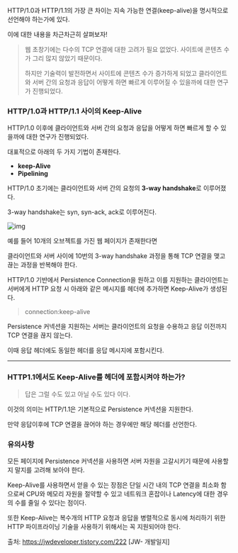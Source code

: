 HTTP/1.0과 HTTP/1.1의 가장 큰 차이는 지속 가능한 연결(keep-alive)을 명시적으로 선언해야 하는가에 있다.

이에 대한 내용을 차근차근히 살펴보자! 

> 웹 초창기에는 다수의 TCP 연결에 대한 고려가 필요 없었다. 사이트에 콘텐츠 수가 그리 많지 않았기 때문이다.
>
> 하지만 기술력이 발전하면서 사이트에 콘텐츠 수가 증가하게 되었고 클라이언트와 서버 간의 요청과 응답이 어떻게 하면 빠르게 이루어질 수 있을까에 대한 연구가 진행되었다.

### HTTP/1.0과 HTTP/1.1 사이의 Keep-Alive

HTTP/1.0 이후에 클라이언트와 서버 간의 요청과 응답을 어떻게 하면 빠르게 할 수 있을까에 대한 연구가 진행되었다.

대표적으로 아래의 두 가지 기법이 존재한다.

- **keep-Alive**
- **Pipelining**

HTTP/1.0 초기에는 클라이언트와 서버 간의 요청의 **3-way handshake**로 이루어졌다.

3-way handshake는 syn, syn-ack, ack로 이루어진다.



![img](https://k.kakaocdn.net/dn/DjCWE/btqDzkM05A8/kB7WKP1nWA9YxxumsIJ440/img.png)



 

 

예를 들어 10개의 오브젝트를 가진 웹 페이지가 존재한다면

클라이언트와 서버 사이에 10번의 3-way handshake 과정을 통해 TCP 연결을 맺고 끊는 과정을 반복해야 한다.

 

 

 

 

 

 

 

 

 

HTTP/1.0 기반에서 Persistence Connection을 원하고 이를 지원하는 클라이언트는 서버에게 HTTP 요청 시 아래와 같은 메시지를 헤더에 추가하면 Keep-Alive가 생성된다.

> connection:keep-alive

 

Persistence 커넥션을 지원하는 서버는 클라이언트의 요청을 수용하고 응답 이전까지 TCP 연결을 끊지 않는다.

이때 응답 헤더에도 동일한 헤더를 응답 메시지에 포함시킨다.

------

### HTTP1.1에서도 Keep-Alive를 헤더에 포함시켜야 하는가?

> 답은 그럴 수도 있고 아닐 수도 있다 이다.

 

이것의 의미는 HTTP/1.1은 기본적으로 Persistence 커넥션을 지원한다. 

만약 응답이후에 TCP 연결을 끊어야 하는 경우에만 해당 헤더를 선언한다. 

### 유의사항

모든 페이지에 Persistence 커넥션을 사용하면 서버 자원을 고갈시키기 때문에 사용할지 말지를 고려해 보아야 한다.

 

Keep-Alive를 사용하면서 얻을 수 있는 장점은 단일 시간 내의 TCP 연결을 최소화 함으로써 CPU와 메모리 자원을 절약할 수 있고 네트워크 혼잡이나 Latency에 대한 경우의 수를 줄일 수 있다는 점이다.

 

또한 Keep-Alive는 복수개의 HTTP 요청과 응답을 병렬적으로 동시에 처리하기 위한 HTTP 파이프라이닝 기술을 사용하기 위해서는 꼭 지원되어야 한다.



출처: https://jwdeveloper.tistory.com/222 [JW- 개발일지]